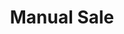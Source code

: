 ---
title: Manual Sale
parent: /tactics/24-sale
ref-id: TEQ-076
short-desc: The adversary manually advertises stock of a particular item on a third party website either before or after purchasing the desired item from the target site.
layout: technique
---